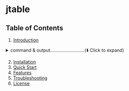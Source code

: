 # jtable

## Table of Contents
1. [Introduction](#introduction)
<details>

<summary>command & output...........................(⬇️ Click to expand)</summary>  


command: 
```bash
curl -s https://samples-files.com/samples/Code/json/sample3.json | jtable -p books
```
output:

```text
title                                  author               genre
-------------------------------------  -------------------  -----------
The Catcher in the Rye                 J.D. Salinger        Fiction
To Kill a Mockingbird                  Harper Lee           Classics
The Great Gatsby                       F. Scott Fitzgerald  Classics
Sapiens: A Brief History of Humankind  Yuval Noah Harari    Non-Fiction

```
</details>

2. [Installation](#installation)
3. [Quick Start](#quick-start)
4. [Features](#features)
5. [Troubleshooting](#troubleshooting)
6. [License](#license)

